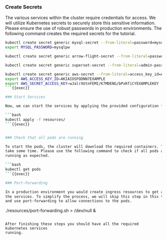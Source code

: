 ### Create Secrets

The various services within the cluster require credentials for access.
We will utilize Kubernetes secrets to securely store this sensitive information.
Please ensure the use of robust passwords in production environments.
The following command creates the required secrets for the tutorial.


```bash
kubectl create secret generic mysql-secret --from-literal=password=mysqlpw --from-literal=catalog-url=mysql://mysqluser:mysqlpw@mysql:3306/inventory
export MYSQL_PASSWORD=mysqlpw

kubectl create secret generic arrow-flight-secret --from-literal=password=flight_password

kubectl create secret generic superset-secret --from-literal=admin-password=password

kubectl create secret generic aws-secret --from-literal=access_key_id=AKIAIOSFODNN7EXAMPLE --from-literal=secret_access_key=wJalrXUtnFEMI/K7MDENG/bPxRfiCYEXAMPLEKEY 
export AWS_ACCESS_KEY_ID=AKIAIOSFODNN7EXAMPLE 
export AWS_SECRET_ACCESS_KEY=wJalrXUtnFEMI/K7MDENG/bPxRfiCYEXAMPLEKEY
```{{exec}}

### Start Services

Now, we can start the services by applying the provided configuration files.

```bash
kubectl apply -f resources/
```{{exec}}


### Check that all pods are running

To start the pods, the cluster will download the required containers. This might
take some time. Please use the following command to check if all pods are
running as expected.

```bash
kubectl get pods
```{{exec}}

### Port-Forwarding

In a production environment you would create ingress resources to get access to
the services. To simplify the process, we will skip this step in this tutorial
and use port-forwarding to allow connections to the pods.

```
./resources/port-forwarding.sh > /dev/null &
```{{exec}}

After finishing these steps you should have all the required kubernetes services
running.
